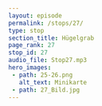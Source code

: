 ```yaml
---
layout: episode
permalink: /stops/27/
type: stop
section_title: Hügelgrab
page_rank: 27
stop_id: 27
audio_file: Stop27.mp3
hero_images:
 - path: 25-26.png
   alt_text: Minikarte
 - path: 27_Bild.jpg
---
```

